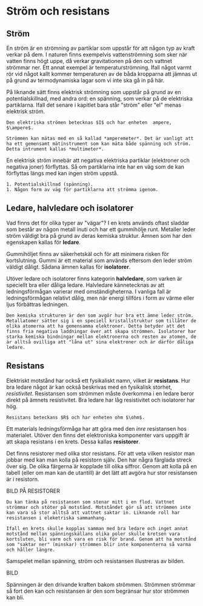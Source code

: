 # Ström och resistans

## Ström
En ström är en strömning av partiklar som uppstår för att någon typ av kraft verkar på dem. I naturen finns exempelvis vattenströmning som sker när vatten finns högt uppe, då verkar gravitationen på den och vattnet strömmar ner. Ett annat exempel är temperaturströmning. Ifall något varmt rör vid något kallt kommer temperaturen av de båda kropparna att jämnas ut på grund av termodynamiska lagar som vi inte ska gå in på här.

På liknande sätt finns elektrisk strömning som uppstår på grund av en potentialskillnad, med andra ord: en spänning, som verkar på de elektriska partiklarna. Ifall det senare i kapitlet bara står "ström" eller "el" menas elektrisk ström. 

```admonish info title="Storhet och enhet"
Den elektriska strömen betecknas $I$ och har enheten  ampere, $\ampere$.

Strömmen kan mätas med en så kallad *amperemeter*. Det är vanligt att ha ett gemensamt mätinstrument som kan mäta både spänning och ström. Detta intrument kallas *multimeter*.
```

En elektrisk ström innebär att negativa elektriska partiklar (elektroner och negativa joner) förflyttas. Så om partiklarna inte har en väg som de kan förflyttas längs med kan ingen ström uppstå.

```admonish info title="Det finns alltså två kriterier för att en ström ska uppstå"
1. Potentialskillnad (spänning).
1. Någon form av väg för partiklarna att strömma igenom.
```



## Ledare, halvledare och isolatorer
Vad finns det för olika typer av "vägar"? I en krets används oftast sladdar som består av någon metall inuti och har ett gummihölje runt. Metaller leder ström väldigt bra på grund av deras kemiska struktur. Ämnen som har den egenskapen kallas för **ledare**. 

Gummihöljet finns av säkerhetskäl och för att minimera risken för kortslutning. Gummi är ett material som används eftersom den leder ström väldigt dåligt. Sådana ämnen kallas för **isolatorer**. 

Utöver ledare och isolatorer finns kategorin **halvledare**, som varken är speciellt bra eller dåliga ledare. Halvledare kännetecknas av att ledningsförmågan varierar med omständigheterna. I vanliga fall är ledningsförmågan relativt dålig, men när energi tillförs i form av värme eller ljus förbättras ledningen.

```admonish question title="Varför finns olika bra ledare?"
Den kemiska strukturen är den som avgör hur bra ett ämne leder ström. Metallatomer sätter sig i en speciell kristallstruktur som tillåter de olika atomerna att ha gemensamma elektroner. Detta betyder att det finns fria negativa laddningar över att skapa strömmen. Isolatorer har starka kemiska bindningar mellan elektronerna och resten av atomen, de är alltså ovilliga att "låna ut" sina elektroner och är därför dåliga ledare. 
```


## Resistans
Elektriskt motstånd har också ett fysikaliskt namn, vilket är **resistans**. Hur bra ledare något är kan också beskrivas med en fysikalisk storhet, *resistivitet*. Resistansen som strömmen måste överkomma i en ledare beror direkt på ämnets resistivitet. Bra ledare har låg resistivitet och isolatorer har hög. 

```admonish info title="Storhet och enhet"
Resistans beteckans $R$ och har enheten ohm $\ohm$.
```

Ett materials ledningsförmåga har att göra med den *inre* resistansen hos materialet. Utöver den finns det elektroniska komponenter vars uppgift är att skapa resistans i en krets. Dessa kallas **resistorer**. 


Det finns resistorer med olika stor resistans. För att veta vilken resistor man jobbar med kan man kolla på resistorn själv. Den har några färglada streck över sig. De olika färgerna är kopplade till olika siffror. Genom att kolla på en tabell (eller om man kan de utantill) är det lätt att avgöra hur stor resistansen är i resistorn.

BILD  PÅ RESISTORER

```admonish question title="Varför vill vi ha resistorer i kretsen?"
Du kan tänka på resistansen som stenar mitt i en flod. Vattnet strömmar och stöter på motstånd. Motståndet gör så att strömmen inte kan vara så stor alltså att vattnet saktar in. Liknande roll har resistansen i eleketriska sammanhang. 

Ifall en krets skulle kopplas samman med bra ledare och inget annat motstånd mellan spänningskällans olika poler skulle kretsen vara kortsluten, bli varm och vara en risk för brand. Genom att ha motstånd som "saktar ner" (minskar) strömmen blir inte komponenterna så varma och håller längre.
```


Samspelet mellan spänning, ström och resistansen illustreras av bilden.

BILD

Spänningen är den drivande kraften bakom strömmen. Strömmen strömmar så fort den kan och resistansen är den som begränsar hur stor strömmen kan bli. 
